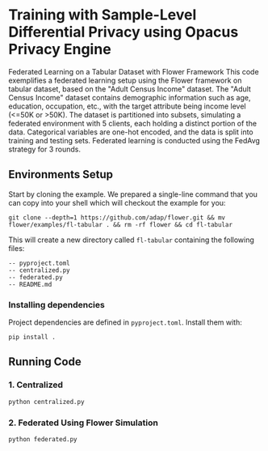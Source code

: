 # Training with Sample-Level Differential Privacy using Opacus Privacy Engine

Federated Learning on a Tabular Dataset with Flower Framework
This code exemplifies a federated learning setup using the Flower framework on tabular dataset, based on the "Adult Census Income" dataset. The "Adult Census Income" dataset contains demographic information such as age, education, occupation, etc., with the target attribute being income level (<=50K or >50K). The dataset is partitioned into subsets, simulating a federated environment with 5 clients, each holding a distinct portion of the data. Categorical variables are one-hot encoded, and the data is split into training and testing sets. Federated learning is conducted using the FedAvg strategy for 3 rounds.

## Environments Setup

Start by cloning the example. We prepared a single-line command that you can copy into your shell which will checkout the example for you:

```shell
git clone --depth=1 https://github.com/adap/flower.git && mv flower/examples/fl-tabular . && rm -rf flower && cd fl-tabular
```

This will create a new directory called `fl-tabular` containing the following files:

```shell
-- pyproject.toml
-- centralized.py
-- federated.py
-- README.md
```

### Installing dependencies

Project dependencies are defined in `pyproject.toml`. Install them with:

```shell
pip install .
```

## Running Code

### 1. Centralized

```bash
python centralized.py
```

### 2. Federated Using Flower Simulation

```bash
python federated.py
```
